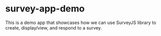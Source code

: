 # survey-app-demo
This is a demo app that showcases how we can use SurveyJS library to create, display/view, and respond to a survey.
